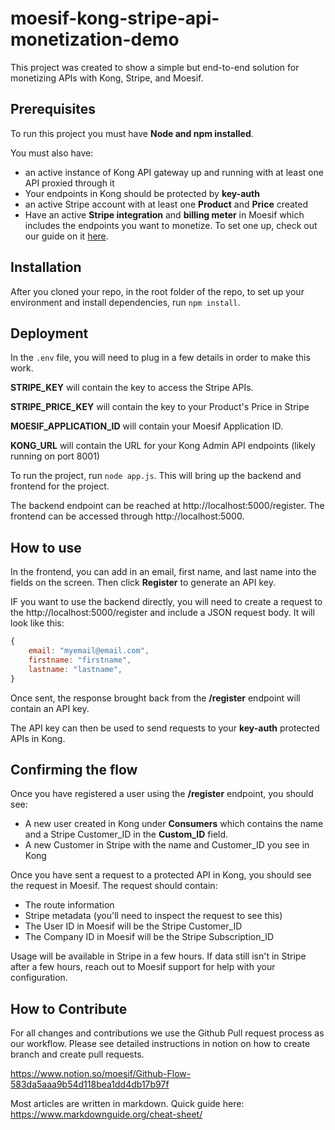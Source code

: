 # moesif-kong-stripe-api-monetization-demo

This project was created to show a simple but end-to-end solution for monetizing APIs with Kong, Stripe, and Moesif. 

## Prerequisites
To run this project you must have __Node and npm installed__.

You must also have:
- an active instance of Kong API gateway up and running with at least one API proxied through it
- Your endpoints in Kong should be protected by __key-auth__
- an active Stripe account with at least one __Product__ and __Price__ created
- Have an active __Stripe integration__ and __billing meter__ in Moesif which includes the endpoints you want to monetize. To set one up, check out our guide on it [here](https://www.moesif.com/docs/guides/guide-on-creating-a-billing-meter-with-stripe/).

## Installation

After you cloned your repo, in the root folder of the repo, to set up your environment and install dependencies, run `npm install`.

## Deployment

In the `.env` file, you will need to plug in a few details in order to make this work.

__STRIPE_KEY__ will contain the key to access the Stripe APIs.

__STRIPE_PRICE_KEY__ will contain the key to your Product's Price in Stripe

__MOESIF_APPLICATION_ID__ will contain your Moesif Application ID.

__KONG_URL__ will contain the URL for your Kong Admin API endpoints (likely running on port 8001)

To run the project, run `node app.js`. This will bring up the backend and frontend for the project.

The backend endpoint can be reached at http://localhost:5000/register. The frontend can be accessed through http://localhost:5000.

## How to use

In the frontend, you can add in an email, first name, and last name into the fields on the screen. Then click __Register__ to generate an API key.

IF you want to use the backend directly, you will need to create a request to the http://localhost:5000/register and include a JSON request body. It will look like this:

``` javascript
{
    email: "myemail@email.com",
    firstname: "firstname",
    lastname: "lastname",
}

```

Once sent, the response brought back from the __/register__ endpoint will contain an API key.

The API key can then be used to send requests to your __key-auth__ protected APIs in Kong.

## Confirming the flow

Once you have registered a user using the __/register__ endpoint, you should see:

- A new user created in Kong under __Consumers__ which contains the name and a Stripe Customer_ID in the __Custom_ID__ field.
- A new Customer in Stripe with the name and Customer_ID you see in Kong

Once you have sent a request to a protected API in Kong, you should see the request in Moesif. The request should contain:

- The route information
- Stripe metadata (you'll need to inspect the request to see this)
- The User ID in Moesif will be the Stripe Customer_ID
- The Company ID in Moesif will be the Stripe Subscription_ID

Usage will be available in Stripe in a few hours. If data still isn't in Stripe after a few hours, reach out to Moesif support for help with your configuration.

## How to Contribute

For all changes and contributions we use the Github Pull request process as our workflow. Please see detailed instructions in notion on how to create branch and create pull requests.

https://www.notion.so/moesif/Github-Flow-583da5aaa9b54d118bea1dd4db17b97f

Most articles are written in markdown. Quick guide here: https://www.markdownguide.org/cheat-sheet/
